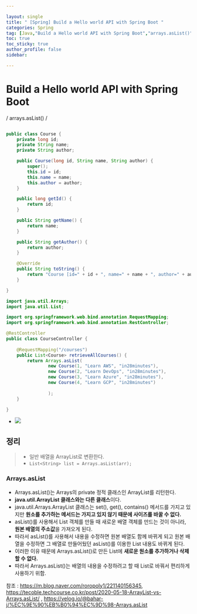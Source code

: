 ```yaml
---

layout: single
title: " [Spring] Build a Hello world API with Spring Boot "
categories: Spring
tag: [Java,"Build a Hello world API with Spring Boot","arrays.asList()"]
toc: true
toc_sticky: true
author_profile: false
sidebar:

---
```

# Build a Hello world API with Spring Boot
/ arrays.asList() /

```java

public class Course {
	private long id;
	private String name;
	private String author;

	public Course(long id, String name, String author) {
		super();
		this.id = id;
		this.name = name;
		this.author = author;
	}

	public long getId() {
		return id;
	}

	public String getName() {
		return name;
	}

	public String getAuthor() {
		return author;
	}

	@Override
	public String toString() {
		return "Course [id=" + id + ", name=" + name + ", author=" + author + "]";
	}

}
```

```java
import java.util.Arrays;
import java.util.List;

import org.springframework.web.bind.annotation.RequestMapping;
import org.springframework.web.bind.annotation.RestController;

@RestController
public class CourseController {
	
	@RequestMapping("/courses")
	public List<Course> retrieveAllCourses() {
		return Arrays.asList(
				new Course(1, "Learn AWS", "in28minutes"),
				new Course(2, "Learn DevOps", "in28minutes"),
				new Course(3, "Learn Azure", "in28minutes"),
				new Course(4, "Learn GCP", "in28minutes")
				
				);
	}

}
```

- ![](https://i.imgur.com/nwmPVXD.png)


## 정리
>- 일반 배열을 ArrayList로 변환한다.
>- `List<String> list = Arrays.asList(arr);`


### Arrays.asList
- Arrays.asList()는 Arrays의 private 정적 클래스인 ArrayList를 리턴한다.
- **java.util.ArrayList 클래스와는 다른 클래스**이다.
- java.util.Arrays.ArrayList 클래스는 set(), get(), contains() 메서드를 가지고 있지만  **원소를 추가하는 메서드는 가지고 있지 않기 때문에 사이즈를 바꿀 수 없다.**
- asList()를 사용해서 List 객체를 만들 때 새로운 배열 객체를 만드는 것이 아니라,  **원본 배열의 주소값**을 가져오게 된다.  
- 따라서 asList()를 사용해서 내용을 수정하면 원본 배열도 함께 바뀌게 되고  원본 배열을 수정하면 그 배열로 만들어뒀던 asList()를 이용한 List 내용도 바뀌게 된다.  
- 이러한 이유 때문에 Arrays.asList()로 만든 List에 **새로운 원소를 추가하거나 삭제 할 수 없다.**  
- 따라서 Arrays.asList()는 배열의 내용을 수정하려고 할 때 List로 바꿔서 편리하게 사용하기 위함.

참조 : https://m.blog.naver.com/roropoly1/221140156345, https://tecoble.techcourse.co.kr/post/2020-05-18-ArrayList-vs-Arrays.asList/ , https://velog.io/@bahar-j/%EC%9E%90%EB%B0%94%EC%9D%98-Arrays.asList